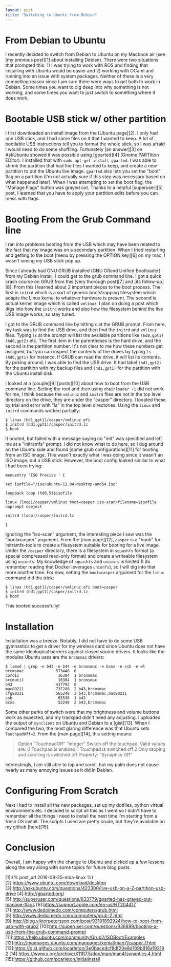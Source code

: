 ```yaml
---
layout: post
title: "Switching to Ubuntu from Debian"
---
```


# From Debian to Ubuntu

I recently decided to switch from Debian to Ubuntu on my Macbook air (see [my previous post][1] about installing Debian).  There were two situations that prompted this: 1) I was trying to work with ROS and finding that installing with Ubuntu would be easier and 2) working with OCaml and running into an issue with system packages.  Neither of these is a very compelling reason since I am sure there were ways to get both to work in Debian.  Some times you want to dig deep into why something is not working, and some times you want to just switch to something where it does work.

# Bootable USB stick w/ other partition

I first downloaded an install image from the [Ubuntu page][2].  I only had one USB stick, and I had some files on it that I wanted to keep.  A lot of bootlable USB instructions tell you to format the whole stick, so I was afraid I would need to do some shuffling.  Fortunately [an answer][3] on AskUbuntu showed it was possible using [gparted][4] (Gnome PARTition EDitor).  I installed that with `sudo apt-get install gparted`.  I was able to shrink the partition that had the files I wanted to keep, and create a new partition to put the Ubuntu live image.  `gparted` also lets you set the "boot" flag on a partition (I'm not actually sure if this step was necessary based on what happened later).  When I was attempting to set the boot flag, the "Manage Flags" button was grayed out.  Thanks to a helpful [superuser][5] post, I learned that you have to apply your partition edits before you can mess with flags.

# Booting From the Grub Command line

I ran into problems booting from the USB which may have been related to the fact that my image was on a secondary partition.  When I tried restarting and getting to the boot [menu by pressing the OPTION key][6] on my mac, I wasn't seeing my USB stick pop up.

Since I already had GNU GRUB installed (GNU GRand Unified Bootloader) from my Debian install, I could get to the grub command line.  I got a quick crash course on GRUB from this [very thorough post][7] and [its follow-up][8].  From this I learned about 2 important pieces to the boot process.  The first is `initrd` which is a sort of generic bootstrapping filesystem which adapts the Linux kernel to whatever hardware is present.  The second is actual kernel image which is called `vmlinuz`.  I plan on doing a post which digs into how the `initrd` works and also how the filesystem behind the live USB image works, so stay tuned.

I got to the GRUB command line by hitting `c` at the GRUB prompt.  From here, my task was to find the USB drive, and then find the `initrd` and `vmlinuz` files.  Typing `ls` at the prompt will list the available partitions like `(hd0,gpt1) (hd0,gpt2)` etc.  The first item in the parentheses is the hard drive, and the second is the partition number.  It's not clear to me how these numbers get assigned, but you can inspect the contents of the drives by typing `ls (hd0,gpt1)` for instance.  If GRUB can read the drive, it will list its contents.  By poking around, I was able to find the USB drive.  It had label `(hd1,gpt2)` for the partition with my backup files and `(hd1,gpt1)` for the partition with the Ubuntu install disk.

I looked at a [couple][9] [posts][10] about how to boot from the USB command line.  Setting the root and then using `chainloader +1` did not work for me, I think because the `vmlinuz` and `initrd` files are not in the top level directory on the drive, they are under the "casper" directory. I located these by trial and error with "ls" in the top level directories.  Using the `linux` and `initrd` commands worked partially:

```
$ linux (hd1,gpt1)/casper/vmlinuz.efi
$ initrd (hd1,gpt1)/casper/initrd.lz
$ boot
```

It booted, but failed with a message saying no "init" was specified and left me at a "initramfs" prompt.  I did not know what to do here, so I dug around on the Ubuntu side and found [some grub configurations][11] for booting from an ISO image.  This wasn't exactly what I was doing since it wasn't an ISO image, but a USB stick.  However, the boot config looked similar to what I had been trying:

```
menuentry 'ISO Precise ' {

set isofile="/iso/ubuntu-12.04-desktop-amd64.iso"

loopback loop (hd0,5)$isofile

linux (loop)/casper/vmlinuz boot=casper iso-scan/filename=$isofile noprompt noeject

initrd (loop)/casper/initrd.lz

}
```

Ignoring the "iso-scan" argument, the interesting piece I saw was the "boot=casper" argument.  From the [man page][12], `casper` is a "hook" for initramfs-tools to create a filesystem suitable for booting for a live image.  Under the `/casper` directory, there is a filesystem in `squashfs` format (a special compressed read-only format) and create a writeable filesystem using `unionfs`.  My knowledge of `squashfs` and `unionfs` is limited (I do remember reading that Docker leverages `unionfs`), so I will dig into that more another time.  For now, setting the `boot=casper` argument for the `linux` command did the trick:

```
$ linux (hd1,gpt1)/casper/vmlinuz.efi boot=casper
$ initrd (hd1,gpt1)/casper/initrd.lz
$ boot
```

This booted successfully!

# Installation

 Installation was a breeze. Notably, I did not have to do some USB gymnastics to get a driver for my wireless card since Ubuntu does not have the same ideological barriers against closed source drivers.  It looks like the modules Ubuntu uses are the `brcmsmac` drivers:

```
$ lsmod | grep -e b43 -e b44 -e brcmsmac -e bcma -e ssb -e wl
brcmsmac              573440  0
cordic                 16384  1 brcmsmac
brcmutil               16384  1 brcmsmac
b43                   417792  0
mac80211              737280  2 b43,brcmsmac
cfg80211              565248  3 b43,brcmsmac,mac80211
ssb                    65536  1 b43
bcma                   53248  2 b43,brcmsmac
```

Some other perks of switch were that my brightness and volume buttons work as expected, and my trackpad didn't need any adjusting.  I uploaded the output of `synclient` on Ubuntu and Debian to a [gist][13].  When I compared the two, the most glaring difference was that Ubuntu sets `TouchpadOff=2`.  From the [man page][14], this setting means:

> Option "TouchpadOff" "integer"
    Switch off the touchpad. Valid values are:
    0	Touchpad is enabled
    1	Touchpad is switched off
    2	Only tapping and scrolling is switched off
    Property: "Synaptics Off"

Interestingly, I am still able to tap and scroll, but my palm does not cause nearly as many annoying issues as it did in Debian.

# Configuring From Scratch

Next I had to install all the new packages, set up my dotfiles, python virtual environments etc.  I decided to script all this as I went so I didn't have to remember all the things I need to install the next time I'm starting from a fresh OS install.  The scripts I used are pretty crude, but they're available on my github [here][15].

# Conclusion

Overall, I am happy with the change to Ubuntu and picked up a few lessons along the way along with some topics for future blog posts.


[1]:{% post_url 2016-08-25-mba-linux %}
[2]:https://www.ubuntu.com/download/desktop
[3]:http://askubuntu.com/questions/423300/live-usb-on-a-2-partition-usb-drive
[4]:http://gparted.org/
[5]:http://superuser.com/questions/833779/gparted-has-grayed-out-manage-flags
[6]:https://support.apple.com/en-us/HT204417
[7]:http://www.dedoimedo.com/computers/grub.html
[8]:http://www.dedoimedo.com/computers/grub-2.html
[9]:http://blog.viktorpetersson.com/post/93191892924/how-to-boot-from-usb-with-grub2
[10]:http://superuser.com/questions/936889/booting-a-usb-from-the-grub-command-prompt
[11]:https://help.ubuntu.com/community/Grub2/ISOBoot/Examples
[12]:http://manpages.ubuntu.com/manpages/xenial/man7/casper.7.html
[13]:https://gist.github.com/pcarleton/3e0bace4cf8df20e8d169b816af93192
[14]:https://www.x.org/archive/X11R7.5/doc/man/man4/synaptics.4.html
[15]:https://github.com/pcarleton/initialinstall
